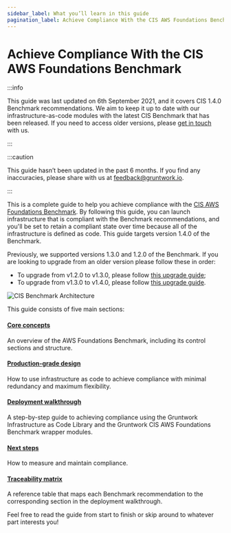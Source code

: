 ```yaml
---
sidebar_label: What you’ll learn in this guide
pagination_label: Achieve Compliance With the CIS AWS Foundations Benchmark
---
```


# Achieve Compliance With the CIS AWS Foundations Benchmark

:::info

This guide was last updated on 6th September 2021, and it covers CIS 1.4.0 Benchmark recommendations. We aim to keep
it up to date with our infrastructure-as-code modules with the latest CIS Benchmark that has been released.
If you need to access older versions, please [get in touch](/docs/guides/support) with us.

:::

:::caution

This guide hasn’t been updated in the past 6 months. If you find any inaccuracies, please share with us at feedback@gruntwork.io.

:::

This is a complete guide to help you achieve compliance with the
[CIS AWS Foundations Benchmark](https://www.cisecurity.org/benchmark/amazon_web_services/). By following this guide,
you can launch infrastructure that is compliant with the Benchmark recommendations, and you'll be set to retain a
compliant state over time because all of the infrastructure is defined as code. This guide targets version 1.4.0 of the Benchmark.

Previously, we supported versions 1.3.0 and 1.2.0 of the Benchmark. If you are looking to upgrade from an older version please follow these in order:

- To upgrade from v1.2.0 to v1.3.0, please follow [this upgrade guide](../../../stay-up-to-date/1-cis/1-how-to-update-to-cis-13/0-intro.md);
- To upgrade from v1.3.0 to v1.4.0, please follow [this upgrade guide](../../../stay-up-to-date/1-cis/0-how-to-update-to-cis-14/0-intro.md).

![CIS Benchmark Architecture](/img/guides/build-it-yourself/achieve-compliance/cis-account-architecture.png)

This guide consists of five main sections:

<div className="dlist">

#### [Core concepts](#core_concepts)

An overview of the AWS Foundations Benchmark, including its control sections and structure.

#### [Production-grade design](#production_grade_design)

How to use infrastructure as code to achieve compliance with minimal redundancy and maximum flexibility.

#### [Deployment walkthrough](#deployment_walkthrough)

A step-by-step guide to achieving compliance using the Gruntwork Infrastructure as Code Library and the
Gruntwork CIS AWS Foundations Benchmark wrapper modules.

#### [Next steps](#next_steps)

How to measure and maintain compliance.

#### [Traceability matrix](#traceability_matrix)

A reference table that maps each Benchmark recommendation to the corresponding section in the deployment
walkthrough.

</div>

Feel free to read the guide from start to finish or skip around to whatever part interests you!


<!-- ##DOCS-SOURCER-START
{"sourcePlugin":"Local File Copier","hash":"a12b5047e0306d808b5fc469de952585"}
##DOCS-SOURCER-END -->

